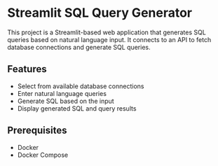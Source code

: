 # Streamlit SQL Query Generator

This project is a Streamlit-based web application that generates SQL queries based on natural language input. It connects to an API to fetch database connections and generate SQL queries.

## Features

- Select from available database connections
- Enter natural language queries
- Generate SQL based on the input
- Display generated SQL and query results

## Prerequisites

- Docker
- Docker Compose